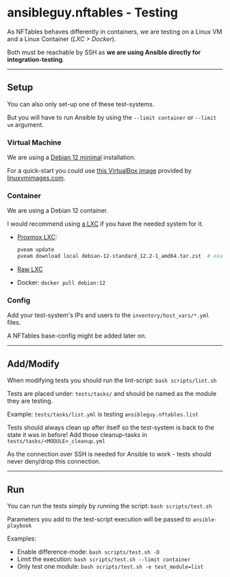 # ansibleguy.nftables - Testing

As NFTables behaves differently in containers, we are testing on a Linux VM and a Linux Container (_LXC > Docker_).

Both must be reachable by SSH as **we are using Ansible directly for integration-testing**.

----

## Setup

You can also only set-up one of these test-systems.

But you will have to run Ansible by using the `--limit container` or `--limit vm` argument.

### Virtual Machine

We are using a [Debian 12 minimal]() installation.

For a quick-start you could use [this VirtualBox image](https://sourceforge.net/projects/linuxvmimages/) provided by [linuxvmimages.com](https://www.linuxvmimages.com/images/debian-12/).

### Container

We are using a Debian 12 container.

I would recommend using [a LXC](https://wiki.debian.org/LXC) if you have the needed system for it.

* [Proxmox LXC](https://pve.proxmox.com/wiki/Linux_Container#pct_container_images):

   ```bash
   pveam update
   pveam download local debian-12-standard_12.2-1_amd64.tar.zst  # exact version number could vary
   ```

* [Raw LXC](https://wiki.debian.org/LXC#Container_Creation)

* Docker: `docker pull debian:12`

### Config

Add your test-system's IPs and users to the `inventory/host_vars/*.yml` files.

A NFTables base-config might be added later on.

----

## Add/Modify

When modifying tests you should run the lint-script: `bash scripts/lint.sh`

Tests are placed under: `tests/tasks/` and should be named as the module they are testing.

Example: `tests/tasks/list.yml` is testing `ansibleguy.nftables.list`

Tests should always clean up after itself so the test-system is back to the state it was in before! Add those cleanup-tasks in `tests/tasks/<MODULE>_cleanup.yml`

As the connection over SSH is needed for Ansible to work - tests should never deny/drop this connection.

----

## Run

You can run the tests simply by running the script: `bash scripts/test.sh`

Parameters you add to the test-script execution will be passed to `ansible-playbook`

Examples:

* Enable difference-mode: `bash scripts/test.sh -D`
* Limit the execution: `bash scripts/test.sh --limit container`
* Only test one module: `bash scripts/test.sh -e test_module=list`
